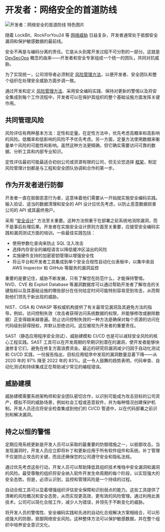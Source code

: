 # 开发者：网络安全的首道防线

![开发者：网络安全的首道防线 特色图片](https://cdn.thenewstack.io/media/2024/08/f318c145-woman-8656655_1280-1024x682.jpg)

随着 LockBit、RockForYou24 等 [网络威胁](https://thenewstack.io/security/) 日益复杂，开发者通常处于抵御安全漏洞和保护敏感数据的最前线。

安全不再是与编码分离的责任。它是从头到尾开发过程不可分割的一部分。这就是 [DevSecOps](https://thenewstack.io/decoding-devsecops-striking-the-right-balance/) 概念的由来——开发者和安全专家组成一个统一的团队，共同对抗威胁。

为了实现统一，公司领导者必须制定 [风险管理方法](https://secureframe.com/blog/risk-management-methodologies)，以便开发者、安全团队和整个组织在处理安全威胁方面步调一致。

通过开发和定义 [风险管理方法](https://thenewstack.io/we-need-to-rethink-risk-in-vulnerability-management/)、采用安全编码实践、保持对更新的警惕以及将安全集成到每个工作流程中，开发者可以在保护其组织的整个基础设施方面发挥关键作用。

## 共同管理风险

风险评估有两种基本方法：定性和定量。在定性方法中，优先考虑高概率和高影响的风险。低概率和低影响的风险不予优先考虑。另一方面，定量方法使用数据来衡量单个风险的可能性和影响。虽然这种方法更精确，但它确实需要访问可靠的数据、分析工具和内部专业知识。

定性评估最初可能最适合初创公司或资源有限的公司，但无论您选择 [框架](https://secureframe.com/frameworks)，制定风险管理计划都是与工程和安全团队协调和合作的第一步。

## 作为开发者进行防御

开发者一直在抵御恶意行为者，这意味着他们需要从一开始就实施安全编码实践。输入验证、适当的数据清理和安全的 API 设计应优先考虑，以防止恶意数据损害公司的 API 或其最终用户。

采用 “[安全设计](https://secureframe.com/blog/secure-by-design)” 方法至关重要。这种方法侧重于在部署之前系统地消除漏洞，而不是事后处理后果。开发者在实施安全设计原则方面至关重要，应接受安全编码实践和漏洞测试方面的培训。一些最佳实践包括：

- 使用参数化查询来防止 SQL 注入攻击
- 选择内存安全的编程语言以降低缓冲区溢出的风险
- 实施硬件支持的加密密钥管理以增强安全性
- 将云平台和开发者工具集成到单个安全合规性自动化仪表板中，以集中来自 AWS Inspector 和 GitHub 等服务的漏洞监控

重要的是要记住，威胁不断发展，只有了解您在防范什么，才能保持警惕。NVD、CVE 和 Exploit Database 等漏洞数据库可以通过帮助开发者了解攻击的关键指标以及其基础设施的哪些部分在任何给定时间可能特别容易受到攻击，从而帮助他们领先于新出现的威胁。

NIST、CISA 和 OWASP 等权威机构提供了有关最常见漏洞及其避免方法的指导。例如，访问控制失效（攻击者获得访问系统数据的权限，并能够修改或删除数据）正变得越来越普遍。防止访问控制失效的一种方法是确保对每个资源的访问在代码级别获得授权，并默认拒绝访问。这应被视为开发者的重要责任。

SAST（静态应用程序安全测试）、威胁建模和 CI/CD 也是可以减轻安全风险的核心工程实践。SAST 工具可以在开发周期的早期识别潜在的漏洞，使开发者能够快速修复它们，避免在修复方面浪费资金。最近的研究将漏洞减少归因于自动化测试和 CI/CD 实践，一份报告指出，目标应用程序中发现的漏洞数量显着下降——从 2020 年的 97% 降至 2022 年的 83%。这一令人鼓舞的趋势表明，代码审查、自动化测试和持续集成正在帮助减少常见的编程错误。
## 威胁建模

威胁建模需要系统架构师和安全团队密切合作，以识别可能成为攻击目标的公司资产，模拟不同的威胁场景，例如社会工程或恶意软件，并为每种情况创建保护机制。开发人员还应将安全检查集成到他们的 CI/CD 管道中，以在代码部署之前识别和解决漏洞。

## 持之以恒的警惕

定期应用系统更新是开发人员可以采取的最重要的防御措施之一，以抵御攻击。当发现漏洞时，开发人员应立即将补丁和更新应用于所有软件组件和系统。补丁管理不仅是防止攻击的关键，而且还确保您的公司遵守安全和隐私法规。

通过优先考虑这些行动，开发人员可以帮助降低其组织技术堆栈中安全漏洞和漏洞的风险。最受尊敬的组织将安全纳入软件开发生命周期的每个阶段，以实现强大的安全态势。但是，必须认识到，监控和管理风险是一个持续的过程。

自动合规工具可以显着增强组织评估安全保障和识别弱点的能力。这些工具提供了清晰的风险概况和安全态势，从而实现更高效、更有效的风险管理。通过利用此类技术，公司可以简化合规工作，减少人为错误，并领先于不断变化的威胁。

将开发人员的警惕性、安全编码实践和先进的自动化合规解决方案相结合，可以形成强大的防御，抵御网络安全风险。这种整体方法可以保护敏感数据，并在整个组织中培养安全意识文化。